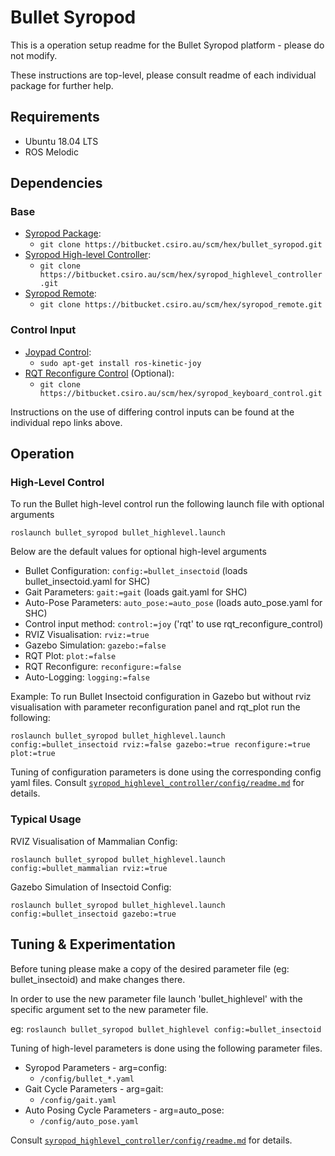 # Bullet Syropod

This is a operation setup readme for the Bullet Syropod platform - please do not modify.

These instructions are top-level, please consult readme of each individual package for further help.

## Requirements

* Ubuntu 18.04 LTS
* ROS Melodic

## Dependencies

### Base

* [Syropod Package](https://bitbucket.csiro.au/projects/HEX/repos/bullet_syropod):
  * `git clone https://bitbucket.csiro.au/scm/hex/bullet_syropod.git`
* [Syropod High-level Controller](https://bitbucket.csiro.au/projects/HEX/repos/syropod_highlevel_controller):
  * `git clone https://bitbucket.csiro.au/scm/hex/syropod_highlevel_controller.git`
* [Syropod Remote](https://bitbucket.csiro.au/projects/HEX/repos/syropod_remote):
  * `git clone https://bitbucket.csiro.au/scm/hex/syropod_remote.git`

### Control Input

* [Joypad Control](https://bitbucket.csiro.au/projects/HEX/repos/syropod_remote):
  * `sudo apt-get install ros-kinetic-joy`
* [RQT Reconfigure Control](https://bitbucket.csiro.au/projects/HEX/repos/syropod_keyboard_control) (Optional):
  * `git clone https://bitbucket.csiro.au/scm/hex/syropod_keyboard_control.git`

Instructions on the use of differing control inputs can be found at the individual repo links above.

## Operation

### High-Level Control

To run the Bullet high-level control run the following launch file with optional arguments

`roslaunch bullet_syropod bullet_highlevel.launch`

Below are the default values for optional high-level arguments

* Bullet Configuration: `config:=bullet_insectoid` (loads bullet_insectoid.yaml for SHC)
* Gait Parameters: `gait:=gait` (loads gait.yaml for SHC)
* Auto-Pose Parameters: `auto_pose:=auto_pose` (loads auto_pose.yaml for SHC)
* Control input method: `control:=joy` ('rqt' to use rqt_reconfigure_control)
* RVIZ Visualisation: `rviz:=true`
* Gazebo Simulation: `gazebo:=false`
* RQT Plot: `plot:=false`
* RQT Reconfigure: `reconfigure:=false`
* Auto-Logging: `logging:=false`

Example: To run Bullet Insectoid configuration in Gazebo but without rviz visualisation with parameter reconfiguration panel and rqt_plot run the following:

`roslaunch bullet_syropod bullet_highlevel.launch config:=bullet_insectoid rviz:=false gazebo:=true reconfigure:=true plot:=true`

Tuning of configuration parameters is done using the corresponding config yaml files.
Consult [`syropod_highlevel_controller/config/readme.md`](https://bitbucket.csiro.au/projects/HEX/repos/syropod_highlevel_controller/browse/config) for details.

### Typical Usage

RVIZ Visualisation of Mammalian Config:

`roslaunch bullet_syropod bullet_highlevel.launch config:=bullet_mammalian rviz:=true`

Gazebo Simulation of Insectoid Config:

`roslaunch bullet_syropod bullet_highlevel.launch config:=bullet_insectoid gazebo:=true`

## Tuning & Experimentation

Before tuning please make a copy of the desired parameter file (eg: bullet_insectoid) and make changes there.

In order to use the new parameter file launch 'bullet_highlevel' with the specific argument set to the new parameter file.

eg: `roslaunch bullet_syropod bullet_highlevel config:=bullet_insectoid`

Tuning of high-level parameters is done using the following parameter files.

* Syropod Parameters - arg=config:
  * `/config/bullet_*.yaml`
* Gait Cycle Parameters - arg=gait:
  * `/config/gait.yaml`
* Auto Posing Cycle Parameters - arg=auto_pose:
  * `/config/auto_pose.yaml`

Consult [`syropod_highlevel_controller/config/readme.md`](https://bitbucket.csiro.au/projects/HEX/repos/syropod_highlevel_controller/browse/config) for details.

